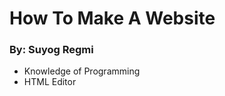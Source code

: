 <!DOCTYPE html>

<html>
  <head>
  </head>
  <body>
    <h1>How To Make A Website</h1>
    <h3>By: Suyog Regmi</h3>
    <ul>
      <li>Knowledge of Programming</li>
      <li>HTML Editor</li>
    </ul>
    
  </body>
</html>
